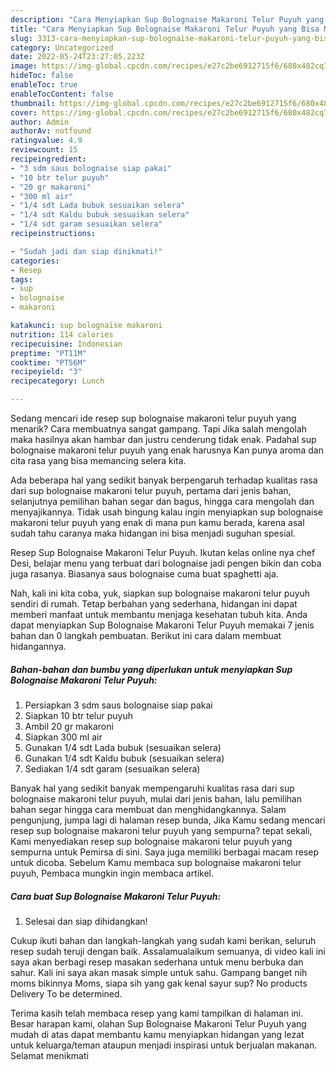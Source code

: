 ```yaml
---
description: "Cara Menyiapkan Sup Bolognaise Makaroni Telur Puyuh yang Bisa Manjain Lidah, Buat Buka Puasa Lezat Sekali"
title: "Cara Menyiapkan Sup Bolognaise Makaroni Telur Puyuh yang Bisa Manjain Lidah, Buat Buka Puasa Lezat Sekali"
slug: 3313-cara-menyiapkan-sup-bolognaise-makaroni-telur-puyuh-yang-bisa-manjain-lidah-buat-buka-puasa-lezat-sekali
category: Uncategorized
date: 2022-05-24T23:27:05.223Z
image: https://img-global.cpcdn.com/recipes/e27c2be6912715f6/680x482cq70/sup-bolognaise-makaroni-telur-puyuh-foto-resep-utama.jpg
hideToc: false
enableToc: true
enableTocContent: false
thumbnail: https://img-global.cpcdn.com/recipes/e27c2be6912715f6/680x482cq70/sup-bolognaise-makaroni-telur-puyuh-foto-resep-utama.jpg
cover: https://img-global.cpcdn.com/recipes/e27c2be6912715f6/680x482cq70/sup-bolognaise-makaroni-telur-puyuh-foto-resep-utama.jpg
author: Admin
authorAv: notfound
ratingvalue: 4.9
reviewcount: 15
recipeingredient:
- "3 sdm saus bolognaise siap pakai"
- "10 btr telur puyuh"
- "20 gr makaroni"
- "300 ml air"
- "1/4 sdt Lada bubuk sesuaikan selera"
- "1/4 sdt Kaldu bubuk sesuaikan selera"
- "1/4 sdt garam sesuaikan selera"
recipeinstructions:

- "Sudah jadi dan siap dinikmati!"
categories:
- Resep
tags:
- sup
- bolognaise
- makaroni

katakunci: sup bolognaise makaroni 
nutrition: 114 calories
recipecuisine: Indonesian
preptime: "PT11M"
cooktime: "PT56M"
recipeyield: "3"
recipecategory: Lunch

---
```



Sedang mencari ide resep sup bolognaise makaroni telur puyuh yang menarik? Cara membuatnya sangat gampang. Tapi Jika salah mengolah maka hasilnya akan hambar dan justru cenderung tidak enak. Padahal sup bolognaise makaroni telur puyuh yang enak harusnya Kan punya aroma dan cita rasa yang bisa memancing selera kita.


Ada beberapa hal yang sedikit banyak berpengaruh terhadap kualitas rasa dari sup bolognaise makaroni telur puyuh, pertama dari jenis bahan, selanjutnya pemilihan bahan segar dan bagus, hingga cara mengolah dan menyajikannya. Tidak usah bingung kalau ingin menyiapkan sup bolognaise makaroni telur puyuh yang enak di mana pun kamu berada, karena asal sudah tahu caranya maka hidangan ini bisa menjadi suguhan spesial.

Resep Sup Bolognaise Makaroni Telur Puyuh. Ikutan kelas online nya chef Desi, belajar menu yang terbuat dari bolognaise jadi pengen bikin dan coba juga rasanya. Biasanya saus bolognaise cuma buat spaghetti aja.


Nah, kali ini kita coba, yuk, siapkan sup bolognaise makaroni telur puyuh sendiri di rumah. Tetap berbahan yang sederhana, hidangan ini dapat memberi manfaat untuk membantu menjaga kesehatan tubuh kita. Anda dapat menyiapkan Sup Bolognaise Makaroni Telur Puyuh memakai 7 jenis bahan dan 0 langkah pembuatan. Berikut ini cara dalam membuat hidangannya.

<!--inarticleads1-->

##### Bahan-bahan dan bumbu yang diperlukan untuk menyiapkan Sup Bolognaise Makaroni Telur Puyuh:

1. Persiapkan 3 sdm saus bolognaise siap pakai
1. Siapkan 10 btr telur puyuh
1. Ambil 20 gr makaroni
1. Siapkan 300 ml air
1. Gunakan 1/4 sdt Lada bubuk (sesuaikan selera)
1. Gunakan 1/4 sdt Kaldu bubuk (sesuaikan selera)
1. Sediakan 1/4 sdt garam (sesuaikan selera)


Banyak hal yang sedikit banyak mempengaruhi kualitas rasa dari sup bolognaise makaroni telur puyuh, mulai dari jenis bahan, lalu pemilihan bahan segar hingga cara membuat dan menghidangkannya. Salam pengunjung, jumpa lagi di halaman resep bunda, Jika Kamu sedang mencari resep sup bolognaise makaroni telur puyuh yang sempurna? tepat sekali, Kami menyediakan resep sup bolognaise makaroni telur puyuh yang sempurna untuk Pemirsa di sini. Saya juga memiliki berbagai macam resep untuk dicoba. Sebelum Kamu membaca sup bolognaise makaroni telur puyuh, Pembaca mungkin ingin membaca artikel. 

<!--inarticleads2-->

##### Cara buat Sup Bolognaise Makaroni Telur Puyuh:


1. Selesai dan siap dihidangkan!

Cukup ikuti bahan dan langkah-langkah yang sudah kami berikan, seluruh resep sudah teruji dengan baik. Assalamualaikum semuanya, di video kali ini saya akan berbagi resep masakan sederhana untuk menu berbuka dan sahur. Kali ini saya akan masak simple untuk sahu. Gampang banget nih moms bikinnya Moms, siapa sih yang gak kenal sayur sup? No products Delivery To be determined. 

Terima kasih telah membaca resep yang kami tampilkan di halaman ini. Besar harapan kami, olahan Sup Bolognaise Makaroni Telur Puyuh yang mudah di atas dapat membantu kamu menyiapkan hidangan yang lezat untuk keluarga/teman ataupun menjadi inspirasi untuk berjualan makanan. Selamat menikmati
